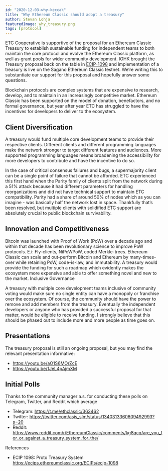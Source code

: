 ```yaml
---
id: "2020-12-03-why-keccak"
title: "Why Ethereum Classic should adopt a treasury"
author: Stevan Lohja
featuredImage: why_treasury.png
tags: [protocol]
---
```


ETC Cooperative is supportive of the proposal for an Ethereum Classic Treasury to establish sustainable funding for independent teams to both maintain the core protocol and evolve the Ethereum Classic platform, as well as grant pools for wider community development. IOHK brought the Treasury proposal back on the table in [ECIP-1098](https://ecips.ethereumclassic.org/ECIPs/ecip-1098) and implementation of a treasury is live on the Sagano Ethereum Classic testnet. We’re writing this to substantiate our support for this proposal and hopefully answer some questions.

Blockchain protocols are complex systems that are expensive to research, develop, and to maintain in an increasingly competitive market. Ethereum Classic has been supported on the model of donation, benefactors, and no formal governance, but year after year ETC has struggled to have the incentives for developers to deliver to the ecosystem.

## Client Diversification

A treasury would fund multiple core development teams to provide their respective clients. Different clients and different programming languages make the network stronger to target different features and audiences. More supported programming languages means broadening the accessibility for more developers to contribute and have the incentive to do so.

In the case of critical consensus failures and bugs, a supermajority client can be a single point of failure that cannot be afforded. ETC experienced this first hand when the Parity family of clients split from the network during a 51% attack because it had different parameters for handling reorganizations and did not have technical support to maintain ETC compatibility. Parity had a share of around 50% of nodes which as you can imagine - was basically half the network lost in space. Thankfully that’s been resolved, but multiple clients with solidified ETC support are absolutely crucial to public blockchain survivability.

## Innovation and Competitiveness

Bitcoin was launched with Proof of Work (PoW) over a decade ago and within that decade has been revolutionary science to improve PoW protocols. E.i: Fly-clients, NiPoWPoW, coded Merkle-trees. Ethereum Classic can scale and out-perform Bitcoin and Ethereum by many-times-over while retaining PoW, code-is-law, and immutability. A treasury would provide the funding for such a roadmap which evidently makes the ecosystem more expensive and able to offer something novel and new to the market.
Inclusive Governance

A treasury with multiple core development teams inclusive of community voting would make sure no single entity can have a monopoly or franchise over the ecosystem. Of course, the community should have the power to remove and add members from the treasury. Eventually the independent developers or anyone who has provided a successful proposal for that matter, would be eligible to receive funding. I strongly believe that this should be phased out to include more and more people as time goes on.

## Presentations

The treasury proposal is still an ongoing proposal, but you may find the relevant presentation informative:

- https://youtu.be/aO1S6MOrZcE
- https://youtu.be/1JeL4pAjmXM

## Initial Polls

Thanks to the community manager a.s. for conducting these polls on Telegram, Twitter, and Reddit which average 

- Telegram: https://t.me/ethclassic/363462  
- Twitter: https://twitter.com/asis_slm/status/1340313360609492993?s=20 
- Reddit: https://www.reddit.com/r/EthereumClassic/comments/kg8qcq/are_you_for_or_against_a_treasury_system_for_the/ 

References
 
- ECIP 1098: Proto Treasury System https://ecips.ethereumclassic.org/ECIPs/ecip-1098